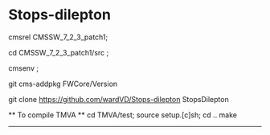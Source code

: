 # Stops-dilepton 
cmsrel CMSSW_7_2_3_patch1;

cd CMSSW_7_2_3_patch1/src ;

cmsenv ;

git cms-addpkg FWCore/Version

git clone https://github.com/wardVD/Stops-dilepton StopsDilepton


** To compile TMVA **
cd TMVA/test; source setup.[c]sh; 
cd ..
make
******************** 

